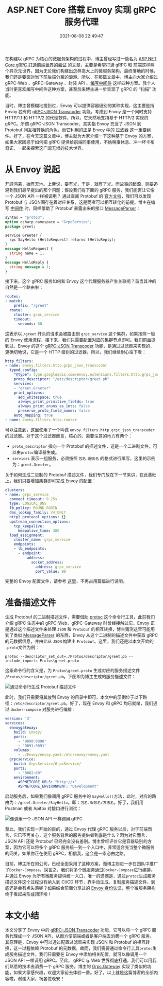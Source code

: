 ﻿---
abbrlink: 3942175942
categories:
- 编程语言
copyright: true
date: 2021-08-08 22:49:47
description: 在构建以 gRPC 为核心的微服务架构中，作者介绍了通过 Envoy 的 gRPC-JSON Transcoder 功能实现将 gRPC
  服务代理成 JSON API 的方案。通过配置 Envoy 过滤器实现 JSON 和 Protobuf 的转换，需要生成服务描述文件，然后配置 Envoy，即可像调用
  JSON API 一样调用 gRPC。这种方案已在作者所在公司全面采用，通过 Docker-Compose 编排多个微服务，并通过 Envoy 统一入口。最终实现了
  gRPC 与 Web 的无缝对接，为消费 gRPC 服务提供便利。
image: https://grpc.io/img/landing-2.svg
slug: 3942175942
tags:
- Envoy
- 微服务
- gRPC
- RESTful
title: ASP.NET Core 搭载 Envoy 实现 gRPC 服务代理
toc: true
---

在构建以 gRPC 为核心的微服务架构的过程中，博主曾经写过一篇名为 [ASP.NET Core gRPC 打通前端世界的尝试](https://blog.yuanpei.me/posts/2167892202/) 的文章，主要是希望打通 gRPC 和 前端这样两个异次元世界，因为无论我们构建出怎样高大上的微服务架构，最终落地的时候，我们还是要面对当下前后端分离的浪潮。所以，在那篇文章中，博主向大家介绍过 gRPC-Web 、gRPC-Gateway 、封装 API 、[编写中间件](https://github.com/qinyuanpei/Grpc.Gateway) 这样四种方案。我个人当时更喜欢编写中间件这种方案，甚至后来博主进一步实现了 gRPC 的 “扫描” 功能。

当时，博主曾模糊地提到过，Envoy 可以提供容器级别的某种实现，这主要是指 Envoy 独有的 [gRPC-JSON Transcoder](https://www.envoyproxy.io/docs/envoy/latest/configuration/http/http_filters/grpc_json_transcoder_filter) 功能。考虑到 Envoy 是一个同时支持 HTTP/1.1 和 HTTP/2 的代理软件，所以，它天然地支持基于 HTTP/2 实现的 gRPC。所谓 gRPC-JSON Transcoder，其实指 Envoy 充当了 JSON 到 Protobuf 间互相转换的角色，而它利用的正是 Envoy 中的 [过滤器](https://www.envoyproxy.io/docs/envoy/latest/configuration/http/http_filters/grpc_json_transcoder_filter) 这一重要组件。好了，在今天这篇文章中，博主就为大家介绍一下这种基于 Envoy 的方案，如果大家困惑于如何把 gRPC 提供给前端同事使用，不妨稍事休息、冲一杯卡布奇诺，一起来探索这广阔无垠的技术世界。

# 从 Envoy 说起

开辟鸿蒙，始有天地。上帝说，要有光，于是，就有了光。而故事的起源，则要追溯到我们最早提出的那个问题：假设我们有下面的 gRPC 服务，我们能否让它像一个 JSON API 一样被调用？ 通过查阅 Protobuf 的 [官方文档](https://developers.google.cn/protocol-buffers/docs/proto3#json)，我们可以发现 Protobuf 与 JSON间存在着对应关系，这是两者可以相互转化的前提。博主在编写 [中间件](https://hub.fastgit.org/qinyuanpei/Grpc.Gateway/blob/master/src/Grpc.Gateway/GrpcExtensions.cs) 时，同样借助了 Protobuf 暴露出来的接口 [MessageParser](https://developers.google.cn/protocol-buffers/docs/reference/csharp/class/google/protobuf/message-parser?hl=zh-cn)：

```protobuf
syntax = "proto3";
option csharp_namespace = "GrpcService";
package greet;

service Greeter {
  rpc SayHello (HelloRequest) returns (HelloReply);
}
message HelloRequest {
  string name = 1;
}
message HelloReply {
  string message = 1;
}
```

接下来，这个 gPRC 服务如何和 Envoy 这个代理服务器产生关联呢？首当其冲的自然是一个路由啦：

```yaml
routes:
- match:
    prefix: "/greet"
  route:
    cluster: grpc_service
    timeout: 
      seconds: 60
```
这表示以 `/greet` 开头的请求会被路由到 `grpc_service` 这个集群，如果按照一般的 Envoy 使用流程，接下来，我们只需要配置对应的集群节点即可。我们前面提到过，Envoy 的这个 [gRPC-JSON Transcoder](https://www.envoyproxy.io/docs/envoy/latest/configuration/http/http_filters/grpc_json_transcoder_filter) 功能，是通过过滤器来实现的，更确切地说，它是一个 HTTP 级别的过滤器，所以，我们继续耐心往下看：

```yaml
http_filters:
- name: envoy.filters.http.grpc_json_transcoder
  typed_config:
    "@type": type.googleapis.com/envoy.extensions.filters.http.grpc_json_transcoder.v3.GrpcJsonTranscoder
    proto_descriptor: "/etc/descriptor/greet.pb"
    services:
    - "greet.Greeter"
    print_options:
      add_whitespace: true
      always_print_primitive_fields: true
      always_print_enums_as_ints: false
      preserve_proto_field_names: false
    auto_mapping: true
- name: envoy.filters.http.router
```
可以注意到，这里使用了一个叫做 `envoy.filters.http.grpc_json_transcoder` 的过滤器。对于这个过滤器而言，核心的、需要注意的地方有两个：

* `proto_descriptor` 指向一个 Protobuf 的描述文件，这是一个二进制文件，可以由`protoc`编译器生成。
* `services` 表示一组服务，必须按照 `包名.服务名` 的格式进行填写，这里的示例为：`greet.Greeter`。

关于如何生成二进制的 Protobuf 描述文件，我们专门放在下一节来讲，在此基础上，我们只要增加集群即可完成 Envoy 的配置：

```yaml
clusters:
- name: grpc_service
  connect_timeout: 0.25s
  type: LOGICAL_DNS
  lb_policy: ROUND_ROBIN
  dns_lookup_family: V4_ONLY
  http2_protocol_options: {}
  upstream_connection_options:
    tcp_keepalive:
      keepalive_time: 300
  load_assignment:
    cluster_name: grpc_service
    endpoints:
    - lb_endpoints:
      - endpoint:
          address:
            socket_address:
              address: grpc_service
              port_value: 80
```
完整的 Envoy 配置文件，请参考 [这里](https://github.com/Regularly-Archive/2021/tree/master/src/EnvoyGrpc)，不再占用篇幅进行说明。

# 准备描述文件

生成 Protobuf 的二进制描述文件，需要借助 [protoc](https://github.com/protocolbuffers/protobuf/releases) 这个命令行工具，此前我们介绍 gRPC 生态中的 gRPC-Web、gRPC-Gateway 时曾经接触过它。Envoy 正是通过这个描述文件来处理 `JSON` 和 `Protobuf` 的相互转换，博主猜测这里可能用到了类似 [MessageParser](https://developers.google.cn/protocol-buffers/docs/reference/csharp/class/google/protobuf/message-parser?hl=zh-cn) 的东西，Envoy 从这个二进制的描述文件中获取 gRPC 的元数据信息，并由此从 `JSON` 构建出 `Protobuf`。这里，我们还是以本文开始的 `.proto`文件为例：

```shell
protoc --descriptor_set_out=./Protos/descriptor/greet.pb --include_imports Protos\greet.proto
```
这条命令行的含义是，为 `Protos\greet.proto` 生成对应的服务描述文件 `/Protos/descriptor/greet.pb`。下图即为博主生成的服务描述文件：

![通过命令行生成 Protobuf 描述文件](https://i.loli.net/2021/08/08/lhPofJFKytHGWja.png)

此时，我们只需要将其放到 Envoy 的目录中即可，本文中的示例位于以下路径：`/etc/descriptor/greet.pb`。好了，现在 Envoy 和 gRPC 均已就绪，我们通过 `docker-compose` 对服务进行编排：

```yaml
version: '3'
services:
  envoygateway:
    build: Envoy/
    ports:
      - "9090:9090"
      - "9091:9091"
    volumes:
      - ./Envoy/envoy.yaml:/etc/envoy/envoy.yaml
  grpcservice:
    build: GrpcService/GrpcService/
    ports:
      - "8082:80"
    environment:
      ASPNETCORE_URLS: "http://+"
      ASPNETCORE_ENVIRONMENT: "Development"
```
启动服务后，如果我们像调用 gRPC 服务中的 `SayHello()`方法，此时，对应的路由为：`/greet.Greeter/SayHello`，即：`包名.服务名/方法名`。好了，我们用 Postman 或者 Apifox 对接口进行测试：

![像调用一个 JSON API 一样调用 gRPC ](https://i.loli.net/2021/08/08/RZpux1nwWDh6eJK.png)

至此，我们实现一开始的目的，通过 Envoy 代理 gRPC 服务以后，对于前端而言，它已不再关心，这个服务背后的服务提供者到底是什么？因为对它而言，JSON API 还是 Protobuf 已经完全没有差别。博主曾经评价它是容器级别的方案，因为它可以将多个 gRPC 服务统一到一个入口中，非常适合充当整个微服务的网关，如果你正在使用 gRPC，相信我，这会是一条必由之路。

目前，博主所在的公司，已经全面采用了这种方案，而博主则进一步在团队中推广了`Docker-Compose`，换言之，我们将多个微服务通过`Docker-Compose`进行编排，并通过 Envoy 为所有微服务提供统一入口，唯一的遗憾是，通过`protoc`生成服务描述文件这个过程没有纳入到 CI/CD 环节，靠手动生成、复制服务描述文件，到底还是会有点失落呢？如果结合前面分享过的 [Envoy 身份认证](https://blog.yuanpei.me/posts/731808750/)，整个微服务架构终于看起来形成闭环啦！

# 本文小结

本文分享了 Envoy 中的 [gRPC-JSON Transcoder](https://www.envoyproxy.io/docs/envoy/latest/configuration/http/http_filters/grpc_json_transcoder_filter) 功能，它可以将一个 gRPC 服务代理成一个 JSON API，从而方便前端或者是客户端去消费一个 gRPC 服务。其原理是，Envoy 中可以通过配置过滤器来实现 JSON 和 Protobuf 的相互转换，这一过程依赖 Protobuf 的元数据，故而，我们需要通过命令行工具`protoc`生成服务描述文件，我们只需要在 Envoy 中添加相关配置，就可以像调用一个 JSON API 一样调用 gRPC。至此， gRPC 与 Web 世界彻底打通，我们可以用我们熟悉的技术去消费一个 gRPC 服务。博主的 [Grpc.Gateway](https://github.com/qinyuanpei/Grpc.Gateway) 实现了类似的功能，如果大家感兴趣，欢迎大家前去体验一番。好了，以上就是这篇博客的全部内容啦，谢谢大家，祝各位晚安！